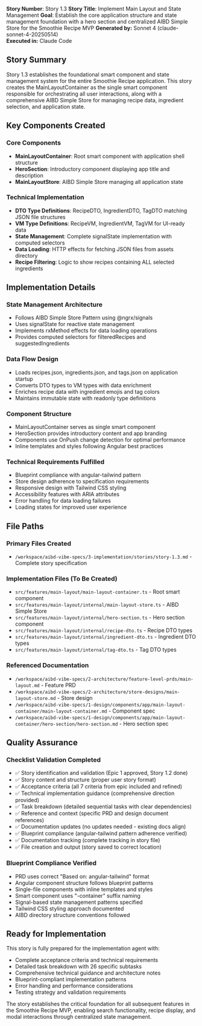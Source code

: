 **Story Number**: Story 1.3
**Story Title**: Implement Main Layout and State Management
**Goal**: Establish the core application structure and state management foundation with a hero section and centralized AIBD Simple Store for the Smoothie Recipe MVP
**Generated by:** Sonnet 4 (claude-sonnet-4-20250514)  
**Executed in:** Claude Code

## Story Summary

Story 1.3 establishes the foundational smart component and state management system for the entire Smoothie Recipe application. This story creates the MainLayoutContainer as the single smart component responsible for orchestrating all user interactions, along with a comprehensive AIBD Simple Store for managing recipe data, ingredient selection, and application state.

## Key Components Created

### Core Components
- **MainLayoutContainer**: Root smart component with application shell structure
- **HeroSection**: Introductory component displaying app title and description
- **MainLayoutStore**: AIBD Simple Store managing all application state

### Technical Implementation
- **DTO Type Definitions**: RecipeDTO, IngredientDTO, TagDTO matching JSON file structures
- **VM Type Definitions**: RecipeVM, IngredientVM, TagVM for UI-ready data
- **State Management**: Complete signalState implementation with computed selectors
- **Data Loading**: HTTP effects for fetching JSON files from assets directory
- **Recipe Filtering**: Logic to show recipes containing ALL selected ingredients

## Implementation Details

### State Management Architecture
- Follows AIBD Simple Store Pattern using @ngrx/signals
- Uses signalState for reactive state management
- Implements rxMethod effects for data loading operations
- Provides computed selectors for filteredRecipes and suggestedIngredients

### Data Flow Design
- Loads recipes.json, ingredients.json, and tags.json on application startup
- Converts DTO types to VM types with data enrichment
- Enriches recipe data with ingredient emojis and tag colors
- Maintains immutable state with readonly type definitions

### Component Structure
- MainLayoutContainer serves as single smart component
- HeroSection provides introductory content and app branding
- Components use OnPush change detection for optimal performance
- Inline templates and styles following Angular best practices

### Technical Requirements Fulfilled
- Blueprint compliance with angular-tailwind pattern
- Store design adherence to specification requirements  
- Responsive design with Tailwind CSS styling
- Accessibility features with ARIA attributes
- Error handling for data loading failures
- Loading states for improved user experience

## File Paths

### Primary Files Created
- `/workspace/aibd-vibe-specs/3-implementation/stories/story-1.3.md` - Complete story specification

### Implementation Files (To Be Created)
- `src/features/main-layout/main-layout-container.ts` - Root smart component
- `src/features/main-layout/internal/main-layout-store.ts` - AIBD Simple Store
- `src/features/main-layout/internal/hero-section.ts` - Hero section component
- `src/features/main-layout/internal/recipe-dto.ts` - Recipe DTO types
- `src/features/main-layout/internal/ingredient-dto.ts` - Ingredient DTO types
- `src/features/main-layout/internal/tag-dto.ts` - Tag DTO types

### Referenced Documentation
- `/workspace/aibd-vibe-specs/2-architecture/feature-level-prds/main-layout.md` - Feature PRD
- `/workspace/aibd-vibe-specs/2-architecture/store-designs/main-layout-store.md` - Store design
- `/workspace/aibd-vibe-specs/1-design/components/app/main-layout-container/main-layout-container.md` - Component spec
- `/workspace/aibd-vibe-specs/1-design/components/app/main-layout-container/hero-section/hero-section.md` - Hero section spec

## Quality Assurance

### Checklist Validation Completed
- ✅ Story identification and validation (Epic 1 approved, Story 1.2 done)
- ✅ Story content and structure (proper user story format)
- ✅ Acceptance criteria (all 7 criteria from epic included and refined)
- ✅ Technical implementation guidance (comprehensive direction provided)
- ✅ Task breakdown (detailed sequential tasks with clear dependencies)
- ✅ Reference and context (specific PRD and design document references)
- ✅ Documentation updates (no updates needed - existing docs align)
- ✅ Blueprint compliance (angular-tailwind pattern adherence verified)
- ✅ Documentation tracking (complete tracking in story file)
- ✅ File creation and output (story saved to correct location)

### Blueprint Compliance Verified
- PRD uses correct "Based on: angular-tailwind" format
- Angular component structure follows blueprint patterns
- Single-file components with inline templates and styles
- Smart component uses "-container" suffix naming
- Signal-based state management patterns specified
- Tailwind CSS styling approach documented
- AIBD directory structure conventions followed

## Ready for Implementation

This story is fully prepared for the implementation agent with:
- Complete acceptance criteria and technical requirements
- Detailed task breakdown with 26 specific subtasks
- Comprehensive technical guidance and architecture notes
- Blueprint-compliant implementation patterns
- Error handling and performance considerations
- Testing strategy and validation requirements

The story establishes the critical foundation for all subsequent features in the Smoothie Recipe MVP, enabling search functionality, recipe display, and modal interactions through centralized state management.